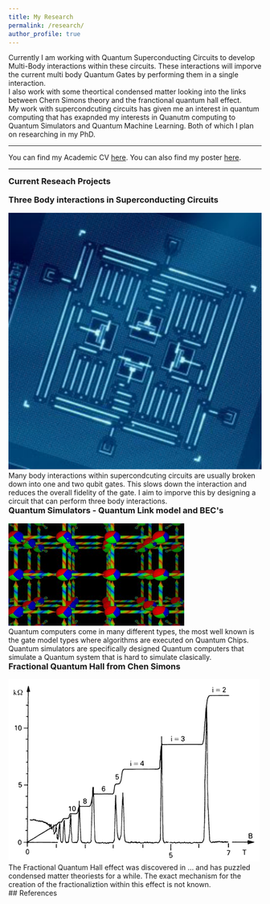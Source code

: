 ```yaml
---
title: My Research
permalink: /research/
author_profile: true
---
```


Currently I am working with Quantum Superconducting Circuits to develop Multi-Body interactions within these circuits. These interactions will imporve the current multi body Quantum Gates by performing them in a single interaction.
<br>
I also work with some theortical condensed matter looking into the links between Chern Simons theory  and the franctional quantum hall effect. 
<br> 
My work with supercondcuting circuits has given me an interest in quantum computing that has exapnded my interests in Quanutm computing to Quantum Simulators  and Quantum Machine Learning. Both of which I plan on researching in my PhD.

<hr>

You can find my Academic CV [here](../assets/docs/AcademicCV.pdf). You can also find my poster [here](/posters/). 

<hr>

### Current Reseach Projects

<style>
	h3 {
    margin-top: 0em;
</style>

<div class="container-list">
	<div class="container-outer" onclick="location.href='../assets/img/phd030718s.gif';" style="cursor: pointer;">
		<div class="container-inner">
			<h3>Three Body interactions in Superconducting Circuits</h3>
		</div>
		<div class="container-inner">
			<img class="img-prev" src="/assets/img/Scc.png" alt="SCC.png">
			<div class="txt-box">
				Many body interactions within supercondcuting circuits are usually broken down into one and two qubit gates. This slows down the interaction and reduces the overall fidelity of the gate. I aim to imporve this by designing a circuit that can perform three body interactions. 
			</div>
		</div>
	</div>

<div class="container-outer" onclick="location.href='../assets/img/phd012218s.gif';" style="cursor: pointer;">
		<div class="container-inner">
			<h3>Quantum Simulators - Quantum Link model and BEC's</h3>
		</div>
		<div class="container-inner">
			<img class="img-prev" src="/assets/img/Lattice.jpg" alt="Lattice.png">
			<div class="txt-box">
			Quantum computers come in many different types, the most well known is the gate model types where algorithms are executed on Quantum Chips. Quantum simulators are specifically designed Quantum computers that simulate a Quantum system that is hard to simulate clasically. 
			</div>
		</div>
	</div>

<div class="container-outer" onclick="location.href='../assets/img/phd-front.jpg';" style="cursor: pointer;">
		<div class="container-inner">
			<h3>Fractional Quantum Hall from Chen Simons</h3>
		</div>
		<div class="container-inner">
			<img class="img-prev" src="/assets/img/FQHE.gif" alt="FQHE.png">
			<div class="txt-box">
			The Fractional Quantum Hall effect was discovered in ... and has puzzled condensed matter theoriests for a while. The exact mechanism for the creation of the fractionaliztion within this effect is not known. 
			</div>
		</div>
	</div>


</div>
## References


